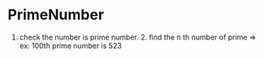 # PrimeNumber
1. check the number is prime number. 2. find the n th number of prime => ex: 100th prime number is 523
